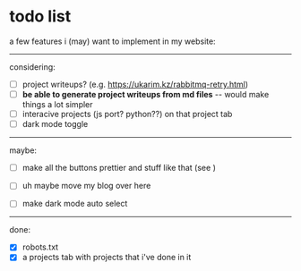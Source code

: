# todo list

a few features i (may) want to implement in my website:

---

considering:
- [ ] project writeups? (e.g. https://ukarim.kz/rabbitmq-retry.html)   
- [ ] **be able to generate project writeups from md files** -- would make things a lot simpler    
- [ ] interacive projects (js port? python??) on that project tab   
- [ ] dark mode toggle

---

maybe:
- [ ] make all the buttons prettier and stuff like that (see <link rel="icon" type="image/png" href="/favicon.png"/>)   
- [ ] uh maybe move my blog over here   
- [ ] make dark mode auto select


---

done:
- [x] robots.txt   
- [x] a projects tab with projects that i've done in it  
